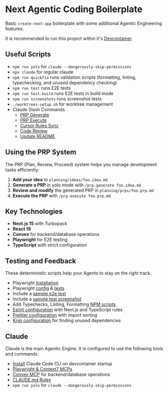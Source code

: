 # Next Agentic Coding Boilerplate

Basic `create-next-app` boilerplate with some additional Agentic Engineering features.

It is recommended to run this project within it's [Devcontainer](./.devcontainer/devcontainer.json).

## Useful Scripts

- `npm run yolo` for `claude --dangerously-skip-permissions`
- `npx claude` for regular claude
- `npm run quickfix` runs validation scripts (formatting, linting, typechecking, and unused dependency checking)
- `npm run test` runs E2E tests
- `npm run test:build` runs E2E tests in build mode
- `npm run screenshots` runs screenshot tests
- `./worktrees-setup.sh` for worktree management
- Claude Slash Commands
  - [PRP Generate](./.claude/commands/prps/generate-prp.md)
  - [PRP Execute](./.claude/commands/prps/execute-prp.md)
  - [Cursor Rules Sync](./.claude/commands/cursor-rules-sync.md)
  - [Code Review](./.claude/commands/code-review.md)
  - [Update README](./.claude/commands/update-readme.md)

## Using the PRP System

The PRP (Plan, Review, Proceed) system helps you manage development tasks efficiently:

1. **Add your idea** to `planning/ideas/foo.idea.md`
2. **Generate a PRP** in yolo mode with `/prp-generate foo.idea.md`
3. **Review and modify** the generated PRP in `planning/prps/foo.prp.md`
4. **Execute the PRP** with `/prp-execute foo.prp.md`

## Key Technologies

- **Next.js 15** with Turbopack
- **React 19**
- **Convex** for backend/database operations
- **Playwright** for E2E testing
- **TypeScript** with strict configuration

## Testing and Feedback

These deterministic scripts help your Agents to stay on the right track.

- Playwright [Installation](./.devcontainer/Dockerfile)
- Playwright [config](./playwright.config.ts) & [tests](./tests)
- Include a [sample e2e test](./tests/landing.spec.ts)
- Include a [sample test screenshot](./tests/screenshots.spec.ts)
- Add Typechecks, Linting, Formatting [NPM scripts](./package.json)
- [Eslint configuration](./eslint.config.ts) with Next.js and TypeScript rules
- [Prettier configuration](./.prettierrc) with import sorting
- [Knip configuration](./knip.config.ts) for finding unused dependencies

## Claude

Claude is the main Agentic Engine. It is configured to use the following tools and commands:

- [Install](./.devcontainer/devcontainer.json) Claude Code CLI on devcontainer startup
- [Playwright & Context7 MCPs](./.mcp.json)
- [Convex MCP](./.mcp.json) for backend/database operations
- [CLAUDE.md Rules](./.claude/CLAUDE.md)
- `npm run yolo` for `claude --dangerously-skip-permissions`

